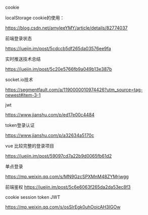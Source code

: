 cookie 

localStorage cookie的使用：

 https://blog.csdn.net/amyleeYMY/article/details/82774037

前端登录状态

https://juejin.im/post/5cdccb5df265da03576ee9fa

实时推送技术总结

https://juejin.im/post/5c20e5766fb9a049b13e387b

socket.io技术

https://segmentfault.com/a/1190000010974426?utm_source=tag-newest#item-3-1

jwt

https://www.jianshu.com/p/ed17e00c4484

token登录认证

https://www.jianshu.com/p/a32634a5170c

vue 比较完整的登录项目

https://juejin.im/post/59097cd7a22b9d0065fb61d2

单点登录

https://mp.weixin.qq.com/s/MN9GzcSPXMnM48ZYMrjwgg

前端鉴权
https://juejin.im/post/5c6e6063f265da2da53ec8f3

cookie session token JWT

https://mp.weixin.qq.com/s/osSlrEgk0uhOoicAH3IGOw